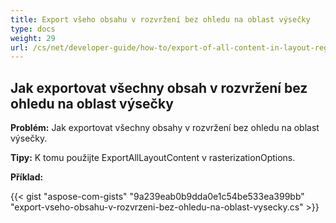 ```yaml
---
title: Export všeho obsahu v rozvržení bez ohledu na oblast výsečky
type: docs
weight: 29
url: /cs/net/developer-guide/how-to/export-of-all-content-in-layout-regardless-plot-area/
---
```


## **Jak exportovat všechny obsah v rozvržení bez ohledu na oblast výsečky**

**Problém:** Jak exportovat všechny obsahy v rozvržení bez ohledu na oblast výsečky.

**Tipy:** K tomu použijte ExportAllLayoutContent v rasterizationOptions.

**Příklad:**

{{< gist "aspose-com-gists" "9a239eab0b9dda0e1c54be533ea399bb" "export-vseho-obsahu-v-rozvrzeni-bez-ohledu-na-oblast-vysecky.cs" >}}
